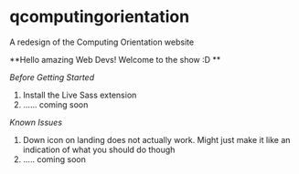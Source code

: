 # qcomputingorientation
A redesign of the Computing Orientation website


**Hello amazing Web Devs! Welcome to the show :D **

_Before Getting Started_
1. Install the Live Sass extension 
2. ...... coming soon

_Known Issues_
1. Down icon on landing does not actually work. Might just make it like an indication of what you should do though
2. ..... coming soon

